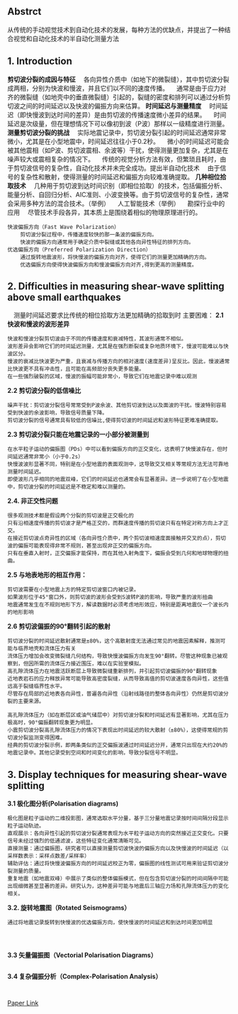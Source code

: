 ## Abstrct
从传统的手动视觉技术到自动化技术的发展，每种方法的优缺点，并提出了一种结合视觉和自动化技术的半自动化测量方法

## 1. Introduction
**剪切波分裂的成因与特征**
&emsp;各向异性介质中（如地下的微裂缝），其中剪切波分裂成两相，分别为快波和慢波，并且它们以不同的速度传播。
&emsp;通常是由于应力对齐的微裂缝（如地壳中的垂直微裂缝）引起的，裂缝的密度和排列可以通过分析剪切波之间的时间延迟以及快波的偏振方向来估算。
**时间延迟与测量精度**
&emsp;时间延迟（即快慢波到达时间的差异）是由剪切波的传播速度微小差异的结果。
&emsp;时间延迟是次级量，但在理想情况下可以像初到波（P波）那样以一级精度进行测量。
**测量剪切波分裂的挑战**
&emsp;实际地震记录中，剪切波分裂引起的时间延迟通常非常微小，尤其是在小型地震中，时间延迟往往小于0.2秒。
&emsp;微小的时间延迟可能会被其他震相（如P波、剪切波震相、余波等）干扰，使得测量更加复杂，尤其是在噪声较大或震相复杂的情况下。
&emsp;传统的视觉分析方法有效，但繁琐且耗时，由于剪切波信号的复杂性，自动化技术并未完全成功。提出半自动化技术
&emsp;由于信号的复杂性和散射，使得测量的时间延迟和偏振方向较难准确提取。
**几种相位拾取技术**
&emsp;几种用于剪切波到达时间识别（即相位拾取）的技术，包括偏振分析、能量分析、自回归分析、AIC准则、小波变换等。由于剪切波信号的复杂性，通常会采用多种方法的混合技术。（举例）
&emsp;人工智能技术（举例）
&emsp;勘探行业中的应用
&emsp;尽管技术手段各异，其本质上是围绕着相似的物理原理进行的。

```
快波偏振方向（Fast Wave Polarization）
    剪切波分裂过程中，传播速度较快的那一条波的偏振方向。
    快波的偏振方向通常用于确定介质中裂缝或其他各向异性特征的排列方向。
优选偏振方向（Preferred Polarization Direction）
    通过旋转地震波形，将快慢波的偏振方向对齐，使得它们的测量更加精确的方向。
    优选偏振方向使得快波偏振方向和慢波偏振方向对齐,得到更高的测量精度。
```
## 2. Difficulties in measuring shear-wave splitting above small earthquakes
&emsp;测量时间延迟要求比传统的相位拾取方法更加精确的拾取到时
主要困难：
**2.1 快波和慢波的波形差异**
```
快波和慢波分裂剪切波由于不同的传播速度和衰减特性，其波形通常不相似。
波形差异会影响它们的时间延迟测量，尤其是在强烈断裂或复杂地质环境下，慢波可能难以与快波区分。
慢波的衰减比快波更为严重，且衰减与传播方向的相对速度(速度差异)呈反比。因此，慢波通常比快波更不具有冲击性，且可能在高频部分丧失更多能量。
在一些强烈破裂的区域，慢波的振幅可能非常小，导致它们在地震记录中难以观测
```
**2.2 剪切波分裂的低信噪比**
```
噪声干扰：剪切波分裂信号常常受到P波余波、其他剪切波到达以及面波的干扰。慢波特别容易受到快波的余波影响，导致信号质量下降。
剪切波分裂的信号通常具有较低的信噪比,使得剪切波的时间延迟和波形特征更难准确提取。
```
**2.3 剪切波分裂只能在地震记录的一小部分被测量到**
```
在水平粒子运动的偏振图（PDs）中可以看到偏振方向的正交变化，这表明了快慢波存在，但时间延迟通常非常小（小于0.2s）
快慢波波形显著不同，特别是在小型地震的表面观测中，这导致交叉相关等常规方法无法可靠地测量时间延迟。
即使波形几乎相同的地震双峰，它们的时间延迟也通常会有显著差异。进一步说明了在小型地震中，剪切波分裂的时间延迟是不稳定和难以测量的。
```
**2.4. 非正交性问题**
```
很多观测技术都是假设两个分裂的剪切波是正交极化的
只有沿相速度传播的剪切波才是严格正交的，而群速度传播的剪切波只有在特定对称方向上才正交。
在接近剪切波点奇异性的区域（各向异性介质中，两个剪切波相速度面接触并交叉的点），剪切波的偏振可能表现得非常不规则，甚至出现非正交的偏振方向。
只有在垂直入射时，正交偏振才能保持，而在其他入射角度下，偏振会受到几何和地球物理的扭曲。
```
**2.5 与地表地形的相互作用：**
```
剪切波需要在小型地震上方的特定剪切波窗口内被记录。
如果波形位于45°窗口外，则剪切波的波形会受到S波转P波的影响，导致严重的波形扭曲
地震通常发生在不规则地形下方，解读数据时必须考虑地形效应，特别是距离地震仪一个波长内的地形影响
```
**2.6 剪切波偏振的90°翻转引起的散射**
```
剪切波分裂的时间延迟散射通常是±80%，这个高散射度无法通过常见的地震因素解释，推测可能与临界地壳和流体压力有关
流体压力增加会改变微裂缝几何结构，导致快慢波偏振方向发生90°翻转。尽管这种现象已被观察到，但因所需的流体压力接近围压，难以在实验室模拟。
高孔隙流体压力在地震活跃断层上导致微裂缝重新排列，并引起剪切波偏振的90°翻转现象
近地表岩石的应力释放异常可能导致高密度裂缝，从而导致高值的剪切波速度各向异性，这些值远高于裂缝临界性水平。
尽管存在局部的近地表各向异性，普遍各向异性（沿射线路径的整体各向异性）仍然是剪切波分裂的主要来源。

高孔隙流体压力（如在断层区或油气储层中）对剪切波分裂和时间延迟有显著影响，尤其在压力极高时，90°偏振翻转现象更为明显。
小震剪切波分裂高孔隙流体压力的情况下表现出时间延迟的较大散射（±80%），这使得常规的剪切波分裂监测变得困难。
经典的剪切波分裂示例，即两条类似的正交偏振波通过时间延迟分开，通常只出现在大约20%的地震记录中。其他记录受到空间和时间变化的影响，导致分裂信号不明显。
```

## 3. Display techniques for measuring shear-wave splitting
**3.1 极化图分析(Polarisation diagrams)**
```
极化图是粒子运动的二维投影图，通常选取水平分量，基于三分量地震记录按时间间隔分段显示粒子运动轨迹。
直观展示：各向异性引起的剪切波分裂通常表现为水平粒子运动方向的突然接近正交变化。只要信号未经过强烈的低通滤波，这些特征变化通常清晰可见。
直接测量：通过偏振图，研究者可以直接测量剪切波快波的偏振方向以及快慢波的时间延迟（以采样数表示：采样点数差/采样率）
辅助评估：通过将快慢波偏振方向的时间延迟校正为零，偏振图的线性测试可用来验证剪切波分裂测量的质量。
重复地震（如地震双峰）中展示了类似的整体偏振模式，但在包含剪切波分裂的时间间隔中可能出现细微甚至显著的差异。研究认为，这种差异可能与地震后三轴应力场和孔隙流体压力的变化相关。
```
**3.2. 旋转地震图（Rotated Seismograms）**
```
通过将地震记录旋转到快慢波的优选偏振方向，使快慢波的时间延迟和到达时间更加明显




```
**3.3 矢量偏振图（Vectorial Polarisation Diagrams）**
```

```

**3.4 复杂偏振分析（Complex-Polarisation Analysis）**
```


```












[Paper Link](https://www.sciencedirect.com/science/article/abs/pii/S0031920106001853)